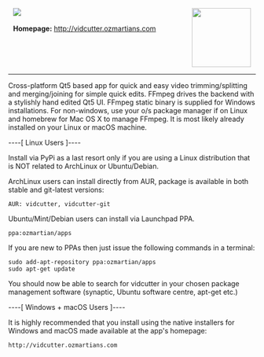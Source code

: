 <div style="width:100%; height:120px; position:relative;">
    <div style="float:left; position:absolute; left:10px;">
        <img src="https://travis-ci.org/ozmartian/vidcutter.svg?branch=master" />
        <br/><br/>
        <b>Homepage:</b> <a href="http://vidcutter.ozmartians.com" target="_blank">http://vidcutter.ozmartians.com</a>
    </div>
    <div style="float:right; right:10px; position:absolute;">
        <img src="https://raw.githubusercontent.com/ozmartian/vidcutter/master/data/icons/vidcutter.png" width="120" height="120" />
    </div>
</div>

<hr noshade size="1" />

Cross-platform Qt5 based app for quick and easy video trimming/splitting and merging/joining for simple quick edits.
FFmpeg drives the backend with a stylishly hand edited Qt5 UI. FFmpeg static binary is supplied for Windows installations.
For non-windows, use your o/s package manager if on Linux and homebrew for Mac OS X to manage FFmpeg. It is most likely already installed on your Linux or macOS machine.

----[ Linux Users ]----

Install via PyPi as a last resort only if you are using a Linux distribution that is NOT related to ArchLinux or Ubuntu/Debian.

ArchLinux users can install directly from AUR, package is available in both stable and git-latest versions:

    AUR: vidcutter, vidcutter-git

Ubuntu/Mint/Debian users can install via Launchpad PPA.

    ppa:ozmartian/apps

If you are new to PPAs then just issue the following commands in a terminal:

    sudo add-apt-repository ppa:ozmartian/apps
    sudo apt-get update

You should now be able to search for vidcutter in your chosen package management software (synaptic, Ubuntu software centre, apt-get etc.)


----[ Windows + macOS Users ]----

It is highly recommended that you install using the native installers for Windows and macOS made available at the app's homepage:

    http://vidcutter.ozmartians.com
